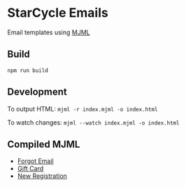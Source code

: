 # StarCycle Emails

Email templates using [MJML](https://mjml.io/download)

## Build
`npm run build`

## Development
To output HTML:
`mjml -r index.mjml -o index.html`

To watch changes:
`mjml --watch index.mjml -o index.html`

## Compiled MJML
- [Forgot Email](./dist/forgot-email)
- [Gift Card](./dist/gift-card)
- [New Registration](./dist/registration)